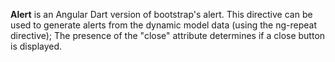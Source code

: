 **Alert** is an Angular Dart version of bootstrap's alert.
This directive can be used to generate alerts from the dynamic model data (using the ng-repeat directive);
The presence of the "close" attribute determines if a close button is displayed.
